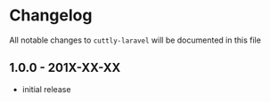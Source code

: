 # Changelog

All notable changes to `cuttly-laravel` will be documented in this file

## 1.0.0 - 201X-XX-XX

- initial release
